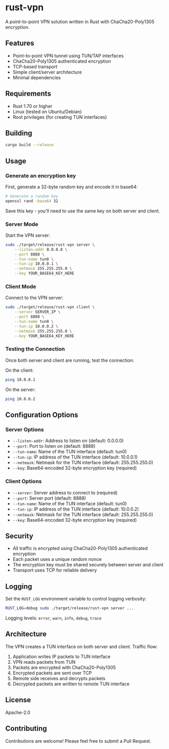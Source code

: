 # rust-vpn

A point-to-point VPN solution written in Rust with ChaCha20-Poly1305 encryption.

## Features

- Point-to-point VPN tunnel using TUN/TAP interfaces
- ChaCha20-Poly1305 authenticated encryption
- TCP-based transport
- Simple client/server architecture
- Minimal dependencies

## Requirements

- Rust 1.70 or higher
- Linux (tested on Ubuntu/Debian)
- Root privileges (for creating TUN interfaces)

## Building

```bash
cargo build --release
```

## Usage

### Generate an encryption key

First, generate a 32-byte random key and encode it in base64:

```bash
# Generate a random key
openssl rand -base64 32
```

Save this key - you'll need to use the same key on both server and client.

### Server Mode

Start the VPN server:

```bash
sudo ./target/release/rust-vpn server \
    --listen-addr 0.0.0.0 \
    --port 8888 \
    --tun-name tun0 \
    --tun-ip 10.0.0.1 \
    --netmask 255.255.255.0 \
    --key YOUR_BASE64_KEY_HERE
```

### Client Mode

Connect to the VPN server:

```bash
sudo ./target/release/rust-vpn client \
    --server SERVER_IP \
    --port 8888 \
    --tun-name tun0 \
    --tun-ip 10.0.0.2 \
    --netmask 255.255.255.0 \
    --key YOUR_BASE64_KEY_HERE
```

### Testing the Connection

Once both server and client are running, test the connection:

On the client:
```bash
ping 10.0.0.1
```

On the server:
```bash
ping 10.0.0.2
```

## Configuration Options

### Server Options

- `--listen-addr`: Address to listen on (default: 0.0.0.0)
- `--port`: Port to listen on (default: 8888)
- `--tun-name`: Name of the TUN interface (default: tun0)
- `--tun-ip`: IP address of the TUN interface (default: 10.0.0.1)
- `--netmask`: Netmask for the TUN interface (default: 255.255.255.0)
- `--key`: Base64-encoded 32-byte encryption key (required)

### Client Options

- `--server`: Server address to connect to (required)
- `--port`: Server port (default: 8888)
- `--tun-name`: Name of the TUN interface (default: tun0)
- `--tun-ip`: IP address of the TUN interface (default: 10.0.0.2)
- `--netmask`: Netmask for the TUN interface (default: 255.255.255.0)
- `--key`: Base64-encoded 32-byte encryption key (required)

## Security

- All traffic is encrypted using ChaCha20-Poly1305 authenticated encryption
- Each packet uses a unique random nonce
- The encryption key must be shared securely between server and client
- Transport uses TCP for reliable delivery

## Logging

Set the `RUST_LOG` environment variable to control logging verbosity:

```bash
RUST_LOG=debug sudo ./target/release/rust-vpn server ...
```

Logging levels: `error`, `warn`, `info`, `debug`, `trace`

## Architecture

The VPN creates a TUN interface on both server and client. Traffic flow:

1. Application writes IP packets to TUN interface
2. VPN reads packets from TUN
3. Packets are encrypted with ChaCha20-Poly1305
4. Encrypted packets are sent over TCP
5. Remote side receives and decrypts packets
6. Decrypted packets are written to remote TUN interface

## License

Apache-2.0

## Contributing

Contributions are welcome! Please feel free to submit a Pull Request.

